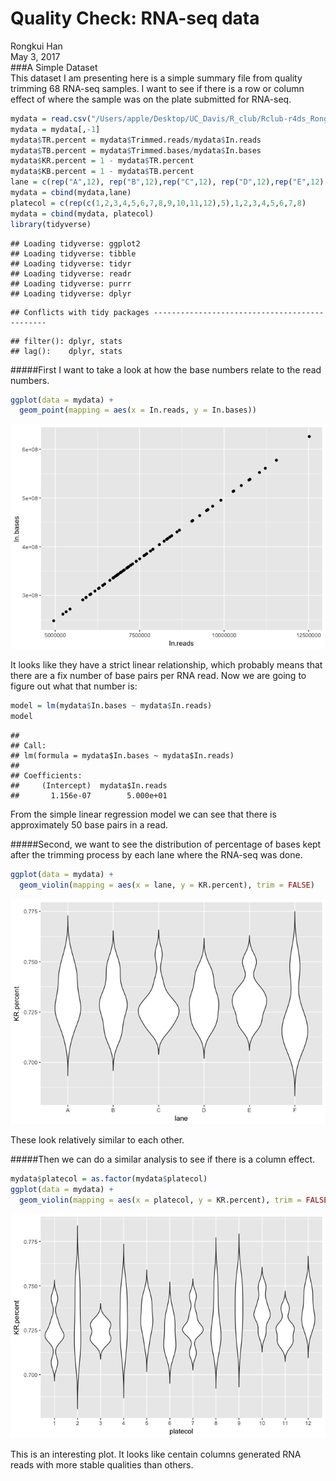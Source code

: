 # Quality Check: RNA-seq data
Rongkui Han  
May 3, 2017  
###A Simple Dataset  
This dataset I am presenting here is a simple summary file from quality trimming 68 RNA-seq samples. I want to see if there is a row or column effect of where the sample was on the plate submitted for RNA-seq. 


```r
mydata = read.csv("/Users/apple/Desktop/UC_Davis/R_club/Rclub-r4ds_Rongkui.Han/R-club-Apr-26/Qtrimm.stat.csv")
mydata = mydata[,-1]
mydata$TR.percent = mydata$Trimmed.reads/mydata$In.reads
mydata$TB.percent = mydata$Trimmed.bases/mydata$In.bases
mydata$KR.percent = 1 - mydata$TR.percent
mydata$KB.percent = 1 - mydata$TB.percent
lane = c(rep("A",12), rep("B",12),rep("C",12), rep("D",12),rep("E",12),rep("F",8))
mydata = cbind(mydata,lane)
platecol = c(rep(c(1,2,3,4,5,6,7,8,9,10,11,12),5),1,2,3,4,5,6,7,8)
mydata = cbind(mydata, platecol)
library(tidyverse)
```

```
## Loading tidyverse: ggplot2
## Loading tidyverse: tibble
## Loading tidyverse: tidyr
## Loading tidyverse: readr
## Loading tidyverse: purrr
## Loading tidyverse: dplyr
```

```
## Conflicts with tidy packages ----------------------------------------------
```

```
## filter(): dplyr, stats
## lag():    dplyr, stats
```

#####First I want to take a look at how the base numbers relate to the read numbers.  

```r
ggplot(data = mydata) +
  geom_point(mapping = aes(x = In.reads, y = In.bases))
```

![](Mydata_files/figure-html/unnamed-chunk-2-1.png)<!-- -->

It looks like they have a strict linear relationship, which probably means that there are a fix number of base pairs per RNA read. Now we are going to figure out what that number is:

```r
model = lm(mydata$In.bases ~ mydata$In.reads)
model
```

```
## 
## Call:
## lm(formula = mydata$In.bases ~ mydata$In.reads)
## 
## Coefficients:
##     (Intercept)  mydata$In.reads  
##       1.156e-07        5.000e+01
```
From the simple linear regression model we can see that there is approximately 50 base pairs in a read.  

#####Second, we want to see the distribution of percentage of bases kept after the trimming process by each lane where the RNA-seq was done.

```r
ggplot(data = mydata) +
  geom_violin(mapping = aes(x = lane, y = KR.percent), trim = FALSE)
```

![](Mydata_files/figure-html/unnamed-chunk-4-1.png)<!-- -->

These look relatively similar to each other.   

#####Then we can do a similar analysis to see if there is a column effect.

```r
mydata$platecol = as.factor(mydata$platecol)
ggplot(data = mydata) +
  geom_violin(mapping = aes(x = platecol, y = KR.percent), trim = FALSE)
```

![](Mydata_files/figure-html/unnamed-chunk-5-1.png)<!-- -->

This is an interesting plot. It looks like centain columns generated RNA reads with more stable qualities than others. 


